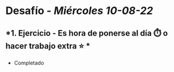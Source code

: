 # Desafío - *Miércoles 10-08-22*

## *1. Ejercicio - Es hora de ponerse al día ⏱️ o hacer trabajo extra ⭐ *

- Completado
